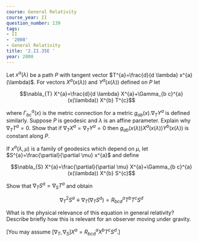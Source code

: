 ```yaml
---
course: General Relativity
course_year: II
question_number: 139
tags:
- II
- '2008'
- General Relativity
title: '2.II.35E '
year: 2008
---
```



Let $x^{a}(\lambda)$ be a path $P$ with tangent vector $T^{a}=\frac{d}{d \lambda} x^{a}(\lambda)$. For vectors $X^{a}(x(\lambda))$ and $Y^{a}(x(\lambda))$ defined on $P$ let

$$\nabla_{T} X^{a}=\frac{d}{d \lambda} X^{a}+\Gamma_{b c}^{a}(x(\lambda)) X^{b} T^{c}$$

where $\Gamma_{b c}^{a}(x)$ is the metric connection for a metric $g_{a b}(x) . \nabla_{T} Y^{a}$ is defined similarly. Suppose $P$ is geodesic and $\lambda$ is an affine parameter. Explain why $\nabla_{T} T^{a}=0$. Show that if $\nabla_{T} X^{a}=\nabla_{T} Y^{a}=0$ then $g_{a b}(x(\lambda)) X^{a}(x(\lambda)) Y^{b}(x(\lambda))$ is constant along $P$.

If $x^{a}(\lambda, \mu)$ is a family of geodesics which depend on $\mu$, let $S^{a}=\frac{\partial}{\partial \mu} x^{a}$ and define

$$\nabla_{S} X^{a}=\frac{\partial}{\partial \mu} X^{a}+\Gamma_{b c}^{a}(x(\lambda)) X^{b} S^{c}$$

Show that $\nabla_{T} S^{a}=\nabla_{S} T^{a}$ and obtain

$$\nabla_{T}{ }^{2} S^{a} \equiv \nabla_{T}\left(\nabla_{T} S^{a}\right)=R_{b c d}^{a} T^{b} T^{c} S^{d}$$

What is the physical relevance of this equation in general relativity? Describe briefly how this is relevant for an observer moving under gravity.

[You may assume $\left[\nabla_{T}, \nabla_{S}\right] X^{a}=R_{b c d}^{a} X^{b} T^{c} S^{d}$.]